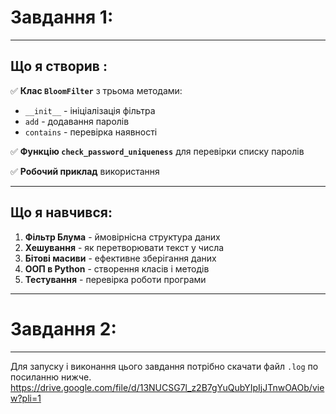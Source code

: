 
#  Завдання 1:
---

##  Що я створив :

✅ **Клас `BloomFilter`** з трьома методами:
   - `__init__` - ініціалізація фільтра
   - `add` - додавання паролів
   - `contains` - перевірка наявності

✅ **Функцію `check_password_uniqueness`** для перевірки списку паролів

✅ **Робочий приклад** використання

---

##  Що я навчився:

1.  **Фільтр Блума** - ймовірнісна структура даних
2.  **Хешування** - як перетворювати текст у числа
3.  **Бітові масиви** - ефективне зберігання даних
4.  **ООП в Python** - створення класів і методів
5.  **Тестування** - перевірка роботи програми

---
#  Завдання 2:
---
Для запуску і виконання цього завдання потрібно скачати файл `.log` по посиланню нижче.
https://drive.google.com/file/d/13NUCSG7l_z2B7gYuQubYIpIjJTnwOAOb/view?pli=1